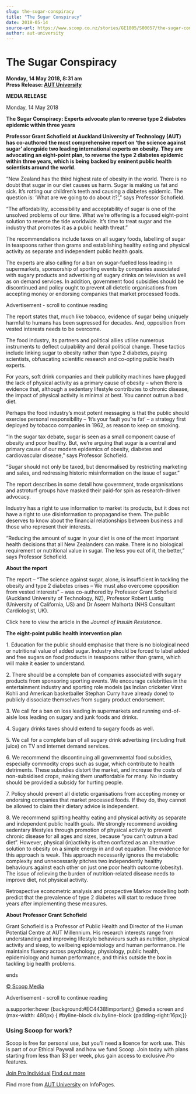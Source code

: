 ```yaml
---
slug: the-sugar-conspiracy
title: "The Sugar Conspiracy"
date: 2018-05-14
source-url: https://www.scoop.co.nz/stories/GE1805/S00057/the-sugar-conspiracy.htm
author: aut-university
---
```

The Sugar Conspiracy
====================

**Monday, 14 May 2018, 8:31 am**  
**Press Release: [AUT University](https://info.scoop.co.nz/AUT_University)**

**MEDIA RELEASE**

Monday, 14 May 2018

**The Sugar Conspiracy: Experts advocate plan to reverse type 2 diabetes epidemic within three years**

**Professor Grant Schofield at Auckland University of Technology (AUT) has co-authored the most comprehensive report on ‘the science against sugar’ alongside two leading international experts on obesity. They are advocating an eight-point plan, to reverse the type 2 diabetes epidemic within three years, which is being backed by eminent public health scientists around the world.**

“New Zealand has the third highest rate of obesity in the world. There is no doubt that sugar in our diet causes us harm. Sugar is making us fat and sick. It’s rotting our children’s teeth and causing a diabetes epidemic. The question is: ‘What are we going to do about it?’,” says Professor Schofield.

“The affordability, accessibility and acceptability of sugar is one of the unsolved problems of our time. What we’re offering is a focused eight-point solution to reverse the tide worldwide. It’s time to treat sugar and the industry that promotes it as a public health threat.”

The recommendations include taxes on all sugary foods, labelling of sugar in teaspoons rather than grams and establishing healthy eating and physical activity as separate and independent public health goals.

The experts are also calling for a ban on sugar-fuelled loss leading in supermarkets, sponsorship of sporting events by companies associated with sugary products and advertising of sugary drinks on television as well as on demand services. In addition, government food subsidies should be discontinued and policy ought to prevent all dietetic organisations from accepting money or endorsing companies that market processed foods.

Advertisement - scroll to continue reading





The report states that, much like tobacco, evidence of sugar being uniquely harmful to humans has been supressed for decades. And, opposition from vested interests needs to be overcome.

The food industry, its partners and political allies utilise numerous instruments to deflect culpability and derail political change. These tactics include linking sugar to obesity rather than type 2 diabetes, paying scientists, obfuscating scientific research and co-opting public health experts.

For years, soft drink companies and their publicity machines have plugged the lack of physical activity as a primary cause of obesity – when there is evidence that, although a sedentary lifestyle contributes to chronic disease, the impact of physical activity is minimal at best. You cannot outrun a bad diet.

Perhaps the food industry’s most potent messaging is that the public should exercise personal responsibility – ‘It’s your fault you’re fat’ – a strategy first deployed by tobacco companies in 1962, as reason to keep on smoking.

“In the sugar tax debate, sugar is seen as a small component cause of obesity and poor healthy. But, we’re arguing that sugar is a central and primary cause of our modern epidemics of obesity, diabetes and cardiovascular disease,” says Professor Schofield.

“Sugar should not only be taxed, but denormalised by restricting marketing and sales, and redressing historic misinformation on the issue of sugar.”

The report describes in some detail how government, trade organisations and astroturf groups have masked their paid-for spin as research-driven advocacy.

Industry has a right to use information to market its products, but it does not have a right to use disinformation to propagandise them. The public deserves to know about the financial relationships between business and those who represent their interests.

“Reducing the amount of sugar in your diet is one of the most important health decisions that all New Zealanders can make. There is no biological requirement or nutritional value in sugar. The less you eat of it, the better,” says Professor Schofield.

**About the report**

The report – “The science against sugar, alone, is insufficient in tackling the obesity and type 2 diabetes crises – We must also overcome opposition from vested interests” – was co-authored by Professor Grant Schofield (Auckland University of Technology, NZ), Professor Robert Lustig (University of California, US) and Dr Aseem Malhorta (NHS Consultant Cardiologist, UK).

Click here to view the article in the _Journal of Insulin Resistance_.

**The eight-point public health intervention plan**

1\. Education for the public should emphasise that there is no biological need or nutritional value of added sugar. Industry should be forced to label added and free sugars on food products in teaspoons rather than grams, which will make it easier to understand.

2\. There should be a complete ban of companies associated with sugary products from sponsoring sporting events. We encourage celebrities in the entertainment industry and sporting role models (as Indian cricketer Virat Kohli and American basketballer Stephan Curry have already done) to publicly dissociate themselves from sugary product endorsement.

3\. We call for a ban on loss leading in supermarkets and running end-of-aisle loss leading on sugary and junk foods and drinks.

4\. Sugary drinks taxes should extend to sugary foods as well.

5\. We call for a complete ban of all sugary drink advertising (including fruit juice) on TV and internet demand services.

6\. We recommend the discontinuing all governmental food subsidies, especially commodity crops such as sugar, which contribute to health detriments. These subsidies distort the market, and increase the costs of non-subsidised crops, making them unaffordable for many. No industry should be provided a subsidy for hurting people.

7\. Policy should prevent all dietetic organisations from accepting money or endorsing companies that market processed foods. If they do, they cannot be allowed to claim their dietary advice is independent.

8\. We recommend splitting healthy eating and physical activity as separate and independent public health goals. We strongly recommend avoiding sedentary lifestyles through promotion of physical activity to prevent chronic disease for all ages and sizes, because “you can’t outrun a bad diet”. However, physical (in)activity is often conflated as an alternative solution to obesity on a simple energy in and out equation. The evidence for this approach is weak. This approach necessarily ignores the metabolic complexity and unnecessarily pitches two independently healthy behaviours against each other on just one poor health outcome (obesity). The issue of relieving the burden of nutrition-related disease needs to improve diet, not physical activity.

Retrospective econometric analysis and prospective Markov modelling both predict that the prevalence of type 2 diabetes will start to reduce three years after implementing these measures.

**About Professor Grant Schofield**

Grant Schofield is a Professor of Public Health and Director of the Human Potential Centre at AUT Millennium. His research interests range from understanding and improving lifestyle behaviours such as nutrition, physical activity and sleep, to wellbeing epidemiology and human performance. He maintains fluency across psychology, physiology, public health, epidemiology and human performance, and thinks outside the box in tackling big health problems.

  
ends  

[© Scoop Media](http://www.scoop.co.nz/about/terms.html)  

Advertisement - scroll to continue reading



a.supporter:hover {background:#EC4438!important;} @media screen and (max-width: 480px) { #byline-block div.byline-block {padding-right:16px;}}

### Using Scoop for work?

Scoop is free for personal use, but you’ll need a licence for work use. This is part of our Ethical Paywall and how we fund Scoop. Join today with plans starting from less than $3 per week, plus gain access to exclusive _Pro_ features.  
  
[Join Pro Individual](https://pro.scoop.co.nz/Individual/?from=ProIn24) [Find out more](https://pro.scoop.co.nz/using-scoop-for-work/?from=ProIn24)

Find more from [AUT University](https://info.scoop.co.nz/AUT_University) on InfoPages.
